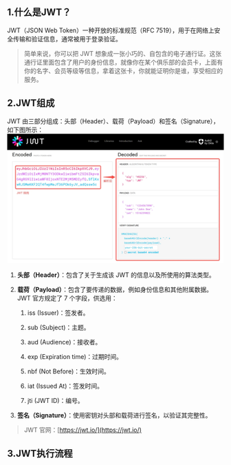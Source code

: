 ## 1.什么是JWT？

JWT（JSON Web Token）一种开放的标准规范（RFC 7519），用于在网络上安全传输和验证信息，通常被用于登录验证。

> 简单来说，你可以把 JWT 想象成一张小巧的、自包含的电子通行证。这张通行证里面包含了用户的身份信息，就像你在某个俱乐部的会员卡，上面有你的名字、会员等级等信息，拿着这张卡，你就能证明你是谁，享受相应的服务。

## 2.JWT组成

JWT 由三部分组成：头部（Header）、载荷（Payload）和签名（Signature），如下图所示：
![](../../youdaonote-images/Pasted%20image%2020240714222348.png)

1. **头部（Header）**：包含了关于生成该 JWT 的信息以及所使用的算法类型。
    
2. **载荷（Payload）**：包含了要传递的数据，例如身份信息和其他附属数据。JWT 官方规定了 7 个字段，供选用：
    
    1. iss (Issuer)：签发者。
        
    2. sub (Subject)：主题。
        
    3. aud (Audience)：接收者。
        
    4. exp (Expiration time)：过期时间。
        
    5. nbf (Not Before)：生效时间。
        
    6. iat (Issued At)：签发时间。
        
    7. jti (JWT ID)：编号。
        
3. **签名（Signature）**：使用密钥对头部和载荷进行签名，以验证其完整性。
    

> JWT 官网：[https://jwt.io/](https://jwt.io/)

## 3.JWT执行流程

